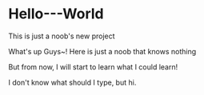 # Hello---World
This is just a noob's new project

What's up Guys~! Here is just a noob that knows nothing

But from now, I will start to learn what I could learn! 

I don't know what should I type, but hi.
